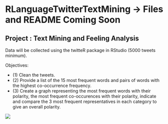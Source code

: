 # RLanguageTwitterTextMining -> Files and README Coming Soon

## Project : Text Mining and Feeling Analysis

Data will be collected using the twitteR package in RStudio (5000 tweets minimum).

Objectives: 
- (1) Clean the tweets. 
- (2) Provide a list of the 15 most frequent words and pairs of words with the highest co-occurrence frequency. 
- (3) Create a graph representing the most frequent words with their polarity, the most frequent co-occurences with their polarity, indicate and compare the 3 most frequent representatives in each category to give an overall polarity.


![](https://s27.postimg.org/gnrthvyk3/sans.png)
